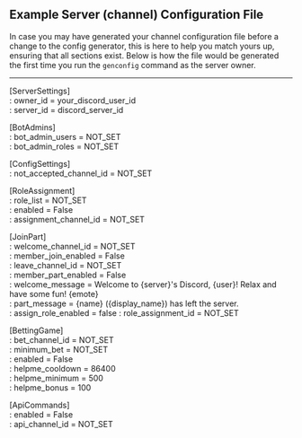 ## Example Server (channel) Configuration File
In case you may have generated your channel configuration file before a change to the config generator, 
this is here to help you match yours up, ensuring that all sections exist. Below is how the file would be generated the 
first time you run the ``genconfig`` command as the server owner.

---


[ServerSettings]  
: owner_id = your_discord_user_id  
: server_id = discord_server_id  
  
[BotAdmins]  
: bot_admin_users = NOT_SET  
: bot_admin_roles = NOT_SET  
  
[ConfigSettings]  
: not_accepted_channel_id = NOT_SET  
  
[RoleAssignment]  
: role_list = NOT_SET  
: enabled = False  
: assignment_channel_id = NOT_SET  
  
[JoinPart]  
: welcome_channel_id = NOT_SET  
: member_join_enabled = False  
: leave_channel_id = NOT_SET  
: member_part_enabled = False  
: welcome_message = Welcome to {server}\'s Discord, {user}! Relax and have some fun! {emote}  
: part_message = {name} ({display_name}) has left the server.  
: assign_role_enabled = false
: role_assignment_id = NOT_SET
  
[BettingGame]  
: bet_channel_id = NOT_SET  
: minimum_bet = NOT_SET  
: enabled = False  
: helpme_cooldown = 86400  
: helpme_minimum = 500  
: helpme_bonus = 100  
  
[ApiCommands]  
: enabled = False  
: api_channel_id = NOT_SET
